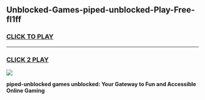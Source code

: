 
## Unblocked-Games-piped-unblocked-Play-Free-fl1ff
<h3>
<a href="https://premium76.site?title=piped-unblocked&ref=23A">CLICK TO PLAY</a></h3>
<hr>

<h3>
<a href="https://premium76.site?title=piped-unblocked&ref=23A">CLICK 2 PLAY</a>
  
</h3>

<a href="https://premium76.site?title=piped-unblocked&ref=23A"><img src="https://clearcache.store/games.png"></a>


**piped-unblocked games unblocked: Your Gateway to Fun and Accessible Online Gaming**
